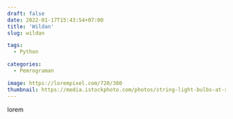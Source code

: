 ```yaml
---
draft: false
date: 2022-01-17T15:43:54+07:00
title: 'Wildan'
slug: wildan

tags:
  - Python

categories:
  - Pemrograman

image: https://lorempixel.com/720/380
thumbnail: https://media.istockphoto.com/photos/string-light-bulbs-at-sunset-picture-id1300384615?b=1&k=20&m=1300384615&s=170667a&w=0&h=rkDm5TdJp_dU7VAknk4EuZEZ2ho2QQspOavjlwGrsuI=
---
```


lorem
